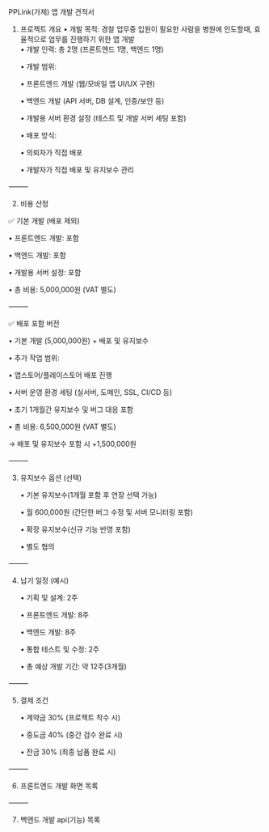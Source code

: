 PPLink(가제) 앱 개발 견적서

1. 프로젝트 개요
  •	개발 목적: 경찰 업무중 입원이 필요한 사람을 병원에 인도할때, 효율적으로 업무를 진행하기 위한 앱 개발  
	•	개발 인력: 총 2명 (프론트엔드 1명, 백엔드 1명)

	•	개발 범위:

  	•	프론트엔드 개발 (웹/모바일 앱 UI/UX 구현)
   
  	•	백엔드 개발 (API 서버, DB 설계, 인증/보안 등)
   
  	•	개발용 서버 환경 설정 (테스트 및 개발 서버 세팅 포함)
   
	•	배포 방식:

	•	의뢰자가 직접 배포

	•	개발자가 직접 배포 및 유지보수 관리


⸻


2. 비용 산정

✅ 기본 개발 (배포 제외)

•	프론트엔드 개발: 포함
 
•	백엔드 개발: 포함
 
•	개발용 서버 설정: 포함
 
•	총 비용: 5,000,000원 (VAT 별도)


⸻


✅ 배포 포함 버전

•	기본 개발 (5,000,000원) + 배포 및 유지보수
 
•	추가 작업 범위:
 
•	앱스토어/플레이스토어 배포 진행
 
•	서버 운영 환경 세팅 (실서버, 도메인, SSL, CI/CD 등)
 
•	초기 1개월간 유지보수 및 버그 대응 포함
 
•	총 비용: 6,500,000원 (VAT 별도)
 
→ 배포 및 유지보수 포함 시 +1,500,000원


⸻


3. 유지보수 옵션 (선택)
   
	•	기본 유지보수(1개월 포함 후 연장 선택 가능)

	•	월 600,000원 (간단한 버그 수정 및 서버 모니터링 포함)

	•	확장 유지보수(신규 기능 반영 포함)

	•	별도 협의


⸻


4. 납기 일정 (예시)
   
	•	기획 및 설계: 2주

	•	프론트엔드 개발: 8주

	•	백엔드 개발: 8주

	•	통합 테스트 및 수정: 2주

	•	총 예상 개발 기간: 약 12주(3개월)


⸻


5. 결제 조건
   
	•	계약금 30% (프로젝트 착수 시)

	•	중도금 40% (중간 검수 완료 시)

	•	잔금 30% (최종 납품 완료 시)

⸻

6. 프론트엔드 개발 화면 목록

⸻

7. 백엔드 개발 api(기능) 목록

